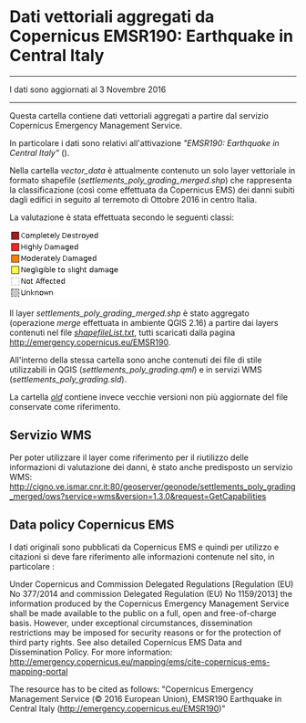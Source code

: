 # Dati vettoriali aggregati da Copernicus EMSR190: Earthquake in Central Italy

-----

I dati sono aggiornati al 3 Novembre 2016

-----

Questa cartella contiene dati vettoriali aggregati a partire dal servizio Copernicus Emergency Management Service.

In particolare i dati sono relativi all'attivazione _"EMSR190: Earthquake in Central Italy"_ ().

Nella cartella *vector_data* è attualmente contenuto un solo layer vettoriale in formato shapefile (*settlements_poly_grading_merged.shp*) che rappresenta la classificazione (così come effettuata da Copernicus EMS) dei danni subiti dagli edifici in seguito al terremoto di Ottobre 2016 in centro Italia.

La valutazione è stata effettuata secondo le seguenti classi:

![Legenda settlements_poly_grading](./vector_data/settlements_poly_grading_legend.png)

Il layer *settlements_poly_grading_merged.shp* è stato aggregato (operazione *merge* effettuata in ambiente QGIS 2.16) a partire dai layers contenuti nel file [*shapefileList.txt*](./vector_data/shapefileList.txt), tutti scaricati dalla pagina http://emergency.copernicus.eu/EMSR190.

All'interno della stessa cartella sono anche contenuti dei file di stile utilizzabili in QGIS (*settlements_poly_grading.qml*) e in servizi WMS (*settlements_poly_grading.sld*).

La cartella [*old*](./vector_data/old/) contiene invece vecchie versioni non più aggiornate del file conservate come riferimento.

## Servizio WMS

Per poter utilizzare il layer come riferimento per il riutilizzo delle informazioni di valutazione dei danni, è stato anche predisposto un servizio WMS:
http://cigno.ve.ismar.cnr.it:80/geoserver/geonode/settlements_poly_grading_merged/ows?service=wms&version=1.3.0&request=GetCapabilities

## Data policy Copernicus EMS

I dati originali sono pubblicati da Copernicus EMS e quindi per utilizzo e citazioni si deve fare riferimento alle informazioni contenute nel sito, in particolare :

Under Copernicus and Commission Delegated Regulations [Regulation (EU) No 377/2014 and commission Delegated Regulation (EU) No 1159/2013] the information produced by the Copernicus Emergency Management Service shall be made available to the public on a full, open and free-of-charge basis. However, under exceptional circumstances, dissemination restrictions may be imposed for security reasons or for the protection of third party rights. See also detailed Copernicus EMS Data and Dissemination Policy. For more information: http://emergency.copernicus.eu/mapping/ems/cite-copernicus-ems-mapping-portal

The resource has to be cited as follows: "Copernicus Emergency Management Service (© 2016 European Union), EMSR190 Earthquake in Central Italy (http://emergency.copernicus.eu/EMSR190)"
